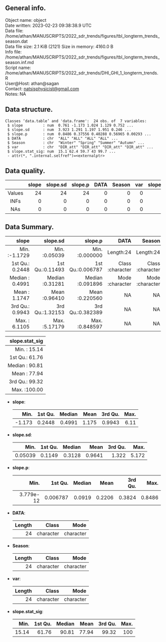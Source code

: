 <!-- This is a markdown file. -->


 General info.
---------------

Object name:    object      
Date written:   2023-02-23 09:38:38.9 UTC  
Data file:      /home/athan/MANUSCRIPTS/2022_sdr_trends/figures/tbl_longterm_trends_season.dat      
Data file size: 2.1 KiB (2121) 
Size in memory: 4160.0 B      
Info file:      /home/athan/MANUSCRIPTS/2022_sdr_trends/figures/tbl_longterm_trends_season.inf.md      
Script name:    /home/athan/MANUSCRIPTS/2022_sdr_trends/DHI_GHI_1_longterm_trends.R      
User@Host:      athan@sagan   
Contact:        <natsisphysicist@gmail.com>      
Notes:          NA      


 Data structure.
-----------------

```
Classes ‘data.table’ and 'data.frame':	24 obs. of  7 variables:
 $ slope         : num  0.761 -1.173 1.024 1.129 0.752 ...
 $ slope.sd      : num  3.923 1.291 1.197 1.951 0.246 ...
 $ slope.p       : num  0.8486 0.37556 0.40288 0.56965 0.00293 ...
 $ DATA          : chr  "ALL" "ALL" "ALL" "ALL" ...
 $ Season        : chr  "Winter" "Spring" "Summer" "Autumn" ...
 $ var           : chr  "DIR_att" "DIR_att" "DIR_att" "DIR_att" ...
 $ slope.stat_sig: num  15.1 62.4 59.7 43 99.7 ...
 - attr(*, ".internal.selfref")=<externalptr> 
```


 Data quality.
---------------

| &nbsp; | slope | slope.sd | slope.p | DATA | Season | var | slope.stat_sig |
|:------:|------:|---------:|--------:|-----:|-------:|----:|---------------:|
| Values |    24 |       24 |      24 |    0 |      0 |   0 |             24 |
|  INFs  |     0 |        0 |       0 |    0 |      0 |   0 |              0 |
|  NAs   |     0 |        0 |       0 |    0 |      0 |   0 |              0 |


 Data Summary.
---------------

|           slope |        slope.sd |          slope.p |             DATA |           Season |              var |
|----------------:|----------------:|-----------------:|-----------------:|-----------------:|-----------------:|
| Min.   :-1.1729 | Min.   :0.05039 | Min.   :0.000000 |        Length:24 |        Length:24 |        Length:24 |
| 1st Qu.: 0.2448 | 1st Qu.:0.11493 | 1st Qu.:0.006787 | Class :character | Class :character | Class :character |
| Median : 0.4991 | Median :0.31281 | Median :0.091896 | Mode  :character | Mode  :character | Mode  :character |
| Mean   : 1.1747 | Mean   :0.96410 | Mean   :0.220560 |               NA |               NA |               NA |
| 3rd Qu.: 0.9943 | 3rd Qu.:1.32153 | 3rd Qu.:0.382389 |               NA |               NA |               NA |
| Max.   : 6.1105 | Max.   :5.17179 | Max.   :0.848597 |               NA |               NA |               NA |

 

| slope.stat_sig |
|---------------:|
| Min.   : 15.14 |
| 1st Qu.: 61.76 |
| Median : 90.81 |
| Mean   : 77.94 |
| 3rd Qu.: 99.32 |
| Max.   :100.00 |



  * **slope**:


    |   Min. | 1st Qu. | Median |  Mean | 3rd Qu. | Max. |
    |-------:|--------:|-------:|------:|--------:|-----:|
    | -1.173 |  0.2448 | 0.4991 | 1.175 |  0.9943 | 6.11 |

  * **slope.sd**:


    |    Min. | 1st Qu. | Median |   Mean | 3rd Qu. |  Max. |
    |--------:|--------:|-------:|-------:|--------:|------:|
    | 0.05039 |  0.1149 | 0.3128 | 0.9641 |   1.322 | 5.172 |

  * **slope.p**:


    |      Min. |  1st Qu. | Median |   Mean | 3rd Qu. |   Max. |
    |----------:|---------:|-------:|-------:|--------:|-------:|
    | 3.779e-12 | 0.006787 | 0.0919 | 0.2206 |  0.3824 | 0.8486 |

  * **DATA**:


    | Length |     Class |      Mode |
    |-------:|----------:|----------:|
    |     24 | character | character |

  * **Season**:


    | Length |     Class |      Mode |
    |-------:|----------:|----------:|
    |     24 | character | character |

  * **var**:


    | Length |     Class |      Mode |
    |-------:|----------:|----------:|
    |     24 | character | character |

  * **slope.stat_sig**:


    |  Min. | 1st Qu. | Median |  Mean | 3rd Qu. | Max. |
    |------:|--------:|-------:|------:|--------:|-----:|
    | 15.14 |   61.76 |  90.81 | 77.94 |   99.32 |  100 |


<!-- end of list -->


